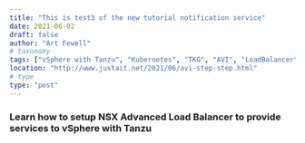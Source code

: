 ```yaml
---
title: "This is test3 of the new tutorial notification service"
date: 2021-06-02
draft: false
author: "Art Fewell"
# taxonomy
tags: ["vSphere with Tanzu", "Kubernetes", "TKG", "AVI", "LoadBalancer"]
location: "http://www.justait.net/2021/06/avi-step-step.html"
# type
type: "post"
---
```


### Learn how to setup NSX Advanced Load Balancer to provide services to vSphere with Tanzu
